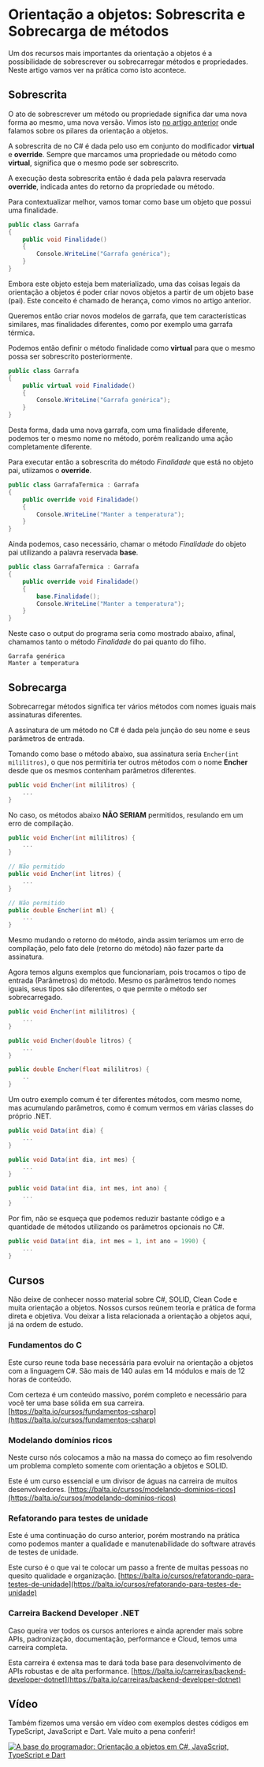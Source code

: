 # Orientação a objetos: Sobrescrita e Sobrecarga de métodos

Um dos recursos mais importantes da orientação a objetos é a possibilidade de sobrescrever ou sobrecarregar métodos e propriedades. Neste artigo vamos ver na prática como isto acontece.

## Sobrescrita

O ato de sobrescrever um método ou propriedade significa dar uma nova forma ao mesmo, uma nova versão. Vimos isto [no artigo anterior](https://balta.io/blog/orientacao-a-objetos) onde falamos sobre os pilares da orientação a objetos.

A sobrescrita de no C# é dada pelo uso em conjunto do modificador **virtual** e **override**. Sempre que marcamos uma propriedade ou método como **virtual**, significa que o mesmo pode ser sobrescrito.

A execução desta sobrescrita então é dada pela palavra reservada **override**, indicada antes do retorno da propriedade ou método.

Para contextualizar melhor, vamos tomar como base um objeto que possui uma finalidade.

```csharp
public class Garrafa
{
	public void Finalidade()
	{
		Console.WriteLine("Garrafa genérica");
	}
}
```

Embora este objeto esteja bem materializado, uma das coisas legais da orientação a objetos é poder criar novos objetos a partir de um objeto base (pai). Este conceito é chamado de herança, como vimos no artigo anterior.

Queremos então criar novos modelos de garrafa, que tem características similares, mas finalidades diferentes, como por exemplo uma garrafa térmica.

Podemos então definir o método finalidade como **virtual** para que o mesmo possa ser sobrescrito posteriormente.

```csharp
public class Garrafa
{
	public virtual void Finalidade()
	{
		Console.WriteLine("Garrafa genérica");
	}
}
```

Desta forma, dada uma nova garrafa, com uma finalidade diferente, podemos ter o mesmo nome no método, porém realizando uma ação completamente diferente.

Para executar então a sobrescrita do método _Finalidade_ que está no objeto pai, utiizamos o **override**.

```csharp
public class GarrafaTermica : Garrafa
{
	public override void Finalidade()
	{
		Console.WriteLine("Manter a temperatura");
	}
}
```

Ainda podemos, caso necessário, chamar o método _Finalidade_ do objeto pai utilizando a palavra reservada **base**.

```csharp
public class GarrafaTermica : Garrafa
{
	public override void Finalidade()
	{
		base.Finalidade();
		Console.WriteLine("Manter a temperatura");
	}
}
```

Neste caso o output do programa seria como mostrado abaixo, afinal, chamamos tanto o método _Finalidade_ do pai quanto do filho.

```
Garrafa genérica
Manter a temperatura
```

## Sobrecarga

Sobrecarregar métodos significa ter vários métodos com nomes iguais mais assinaturas diferentes.

A assinatura de um método no C# é dada pela junção do seu nome e seus parâmetros de entrada.

Tomando como base o método abaixo, sua assinatura seria <code>Encher(int mililitros)</code>, o que nos permitiria ter outros métodos com o nome **Encher** desde que os mesmos contenham parâmetros diferentes.

```csharp
public void Encher(int mililitros) {
    ...
}
```

No caso, os métodos abaixo **NÃO SERIAM** permitidos, resulando em um erro de compilação.

```csharp
public void Encher(int mililitros) {
    ...
}

// Não permitido
public void Encher(int litros) {
    ...
}

// Não permitido
public double Encher(int ml) {
    ...
}
```

Mesmo mudando o retorno do método, ainda assim teríamos um erro de compilação, pelo fato dele (retorno do método) não fazer parte da assinatura.

Agora temos alguns exemplos que funcionariam, pois trocamos o tipo de entrada (Parâmetros) do método. Mesmo os parâmetros tendo nomes iguais, seus tipos são diferentes, o que permite o método ser sobrecarregado.

```csharp
public void Encher(int mililitros) {
    ...
}

public void Encher(double litros) {
    ...
}

public double Encher(float mililitros) {
    ..
}
```

Um outro exemplo comum é ter diferentes métodos, com mesmo nome, mas acumulando parâmetros, como é comum vermos em várias classes do próprio .NET.

```csharp
public void Data(int dia) {
    ...
}

public void Data(int dia, int mes) {
    ...
}

public void Data(int dia, int mes, int ano) {
    ...
}
```

Por fim, não se esqueça que podemos reduzir bastante código e a quantidade de métodos utilizando os parâmetros opcionais no C#.

```csharp
public void Data(int dia, int mes = 1, int ano = 1990) {
    ...
}
```

## Cursos

Não deixe de conhecer nosso material sobre C#, SOLID, Clean Code e muita orientação a objetos. Nossos cursos reúnem teoria e prática de forma direta e objetiva. Vou deixar a lista relacionada a orientação a objetos aqui, já na ordem de estudo.

### Fundamentos do C

Este curso reune toda base necessária para evoluir na orientação a objetos com a linguagem C#. São mais de 140 aulas em 14 módulos e mais de 12 horas de conteúdo.

Com certeza é um conteúdo massivo, porém completo e necessário para você ter uma base sólida em sua carreira.
[https://balta.io/cursos/fundamentos-csharp](https://balta.io/cursos/fundamentos-csharp)

### Modelando domínios ricos

Neste curso nós colocamos a mão na massa do começo ao fim resolvendo um problema completo somente com orientação a objetos e SOLID.

Este é um curso essencial e um divisor de águas na carreira de muitos desenvolvedores.
[https://balta.io/cursos/modelando-dominios-ricos](https://balta.io/cursos/modelando-dominios-ricos)

### Refatorando para testes de unidade

Este é uma continuação do curso anterior, porém mostrando na prática como podemos manter a qualidade e manutenabilidade do software através de testes de unidade.

Este curso é o que vai te colocar um passo a frente de muitas pessoas no quesito qualidade e organização.
[https://balta.io/cursos/refatorando-para-testes-de-unidade](https://balta.io/cursos/refatorando-para-testes-de-unidade)

### Carreira Backend Developer .NET

Caso queira ver todos os cursos anteriores e ainda aprender mais sobre APIs, padronização, documentação, performance e Cloud, temos uma carreira completa.

Esta carreira é extensa mas te dará toda base para desenvolvimento de APIs robustas e de alta performance.
[https://balta.io/carreiras/backend-developer-dotnet](https://balta.io/carreiras/backend-developer-dotnet)

## Vídeo

Também fizemos uma versão em vídeo com exemplos destes códigos em TypeScript, JavaScript e Dart. Vale muito a pena conferir!

[![A base do programador: Orientação a objetos em C#, JavaScript, TypeScript e Dart](https://img.youtube.com/vi/o5g986Wpd18/0.jpg)](https://www.youtube.com/watch?v=o5g986Wpd18 "A base do programador: Orientação a objetos em C#, JavaScript, TypeScript e Dart")
